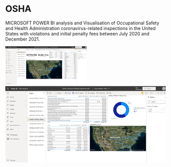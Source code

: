 # OSHA
MICROSOFT POWER BI analysis and Visualisation of Occupational Safety and Health Administration coronavirus-related inspections in the United States with violations and initial penalty fees between July 2020 and December 2021.  


<img src='https://github.com/thetundedoherty/OSHA/blob/ef0566a31bf9848a30b0c8ec6e0fa1c4f8be4e82/OSHA%20Coronavirus-Related%20Inspections%20with%20Violations%20from%20August,%202020%20-%20December,%202021%20-%20Power%20BI%20-%20Google%20Chrome%201_7_2022%204_49_19%20PM%20(2).png' width='256'>


<img src='https://github.com/thetundedoherty/OSHA/blob/ef0566a31bf9848a30b0c8ec6e0fa1c4f8be4e82/OSHA%20Coronavirus-Related%20Inspections%20with%20Violations%20from%20August,%202020%20-%20December,%202021%20-%20Power%20BI%20-%20Google%20Chrome%201_7_2022%204_51_33%20PM%20(2).png' width='1000'>
